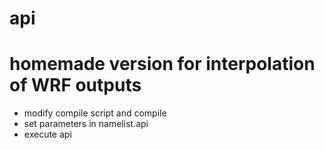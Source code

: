 # api
# homemade version for interpolation of WRF outputs

- modify compile script and compile
- set parameters in namelist.api
- execute api
